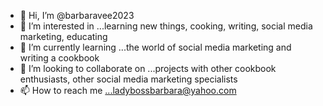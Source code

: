 - 👋 Hi, I’m @barbaravee2023
- 👀 I’m interested in ...learning new things, cooking, writing, social media marketing, educating
- 🌱 I’m currently learning ...the world of social media marketing and writing a cookbook
- 💞️ I’m looking to collaborate on ...projects with other cookbook enthusiasts, other social media marketing specialists
- 📫 How to reach me ...ladybossbarbara@yahoo.com

<!---
barbaravee2023/barbaravee2023 is a ✨ special ✨ repository because its `README.md` (this file) appears on your GitHub profile.
You can click the Preview link to take a look at your changes.
--->
